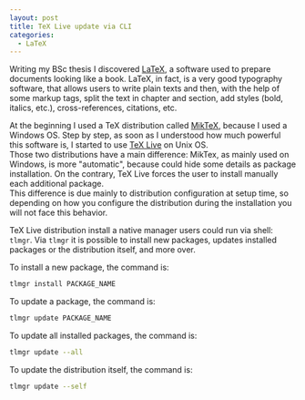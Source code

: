 ```yaml
---
layout: post
title: TeX Live update via CLI
categories:
  - LaTeX
---
```


Writing my BSc thesis I discovered [LaTeX](https://en.wikipedia.org/wiki/LaTeX), a software used to prepare documents looking like a book.
LaTeX, in fact, is a very good typography software, that allows users to write plain texts and then, with the help of some markup tags, split the text in chapter and section, add styles (bold, italics, etc.), cross-references, citations, etc.  

At the beginning I used a TeX distribution called [MikTeX](https://en.wikipedia.org/wiki/MiKTeX), because I used a Windows OS.
Step by step, as soon as I understood how much powerful this software is, I started to use [TeX Live](https://en.wikipedia.org/wiki/TeX_Live) on Unix OS.  
Those two distributions have a main difference: MikTex, as mainly used on Windows, is more "automatic", because could hide some details as package installation.
On the contrary, TeX Live forces the user to install manually each additional package.  
This difference is due mainly to distribution configuration at setup time, so depending on how you configure the distribution during the installation you will not face this behavior.

TeX Live distribution install a native manager users could run via shell: `tlmgr`.
Via `tlmgr` it is possible to install new packages, updates installed packages or the distribution itself, and more over.

To install a new package, the command is:
```bash
tlmgr install PACKAGE_NAME
```

To update a package, the command is:
```bash
tlmgr update PACKAGE_NAME
```

To update all installed packages, the command is:
```bash
tlmgr update --all
```

To update the distribution itself, the command is:
```bash
tlmgr update --self
```

